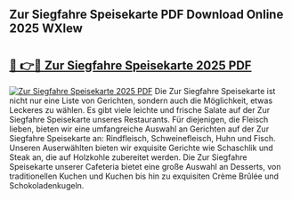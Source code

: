 ## Zur Siegfahre Speisekarte PDF Download Online 2025 WXlew

# <h2><a href="http://gcbng5.nevu.top/?p=Zur+Siegfahre+Speisekarte">🔗 👉🔴 Zur Siegfahre Speisekarte 2025 PDF</a></h2>

[![Zur Siegfahre Speisekarte 2025 PDF](https://i.imgur.com/dBaPXMq.png)](http://gcbng5.nevu.top/?p=Zur+Siegfahre+Speisekarte)
Die Zur Siegfahre Speisekarte ist nicht nur eine Liste von Gerichten, sondern auch die Möglichkeit, etwas Leckeres zu wählen. Es gibt viele leichte und frische Salate auf der Zur Siegfahre Speisekarte unseres Restaurants. Für diejenigen, die Fleisch lieben, bieten wir eine umfangreiche Auswahl an Gerichten auf der Zur Siegfahre Speisekarte an: Rindfleisch, Schweinefleisch, Huhn und Fisch. Unseren Auserwählten bieten wir exquisite Gerichte wie Schaschlik und Steak an, die auf Holzkohle zubereitet werden. Die Zur Siegfahre Speisekarte unserer Cafeteria bietet eine große Auswahl an Desserts, von traditionellen Kuchen und Kuchen bis hin zu exquisiten Crème Brûlée und Schokoladenkugeln.
